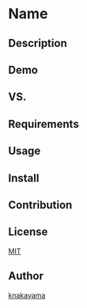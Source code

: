 Name
====

## Description

## Demo

## VS.

## Requirements

## Usage

## Install

## Contribution

## License

[MIT](http://knakayama.mit-license.org/)

## Author

[knakayama](https://github.com/knakayama)

